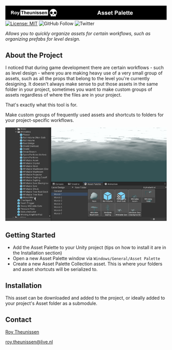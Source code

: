 [![Roy Theunissen](Documentation~/Github%20Header.jpg)](http://roytheunissen.com)
[![License: MIT](https://img.shields.io/badge/License-MIT-brightgreen.svg)](LICENSE.md)
![GitHub Follow](https://img.shields.io/github/followers/RoyTheunissen?label=RoyTheunissen&style=social) ![Twitter](https://img.shields.io/twitter/follow/Roy_Theunissen?style=social)

_Allows you to quickly organize assets for certain workflows, such as organizing prefabs for level design._

## About the Project

I noticed that during game development there are certain workflows - such as level design - where you are making heavy use of a very small group of assets, such as all the props that belong to the level you're currently designing. It doesn't always make sense to put those assets in the same folder in your project, sometimes you want to make custom groups of assets regardless of where the files are in your project.

That's exactly what this tool is for.

Make custom groups of frequently used assets and shortcuts to folders for your project-specific workflows.

![Example](Documentation~/Example.gif)

## Getting Started

- Add the Asset Palette to your Unity project (tips on how to install it are in the Installation section)
- Open a new Asset Palette window via `Windows/General/Asset Palette`
- Create a new Asset Palette Collection asset. This is where your folders and asset shortcuts will be serialized to.

## Installation

This asset can be downloaded and added to the project, or ideally added to your project's Asset folder as a submodule.


## Contact
[Roy Theunissen](https://roytheunissen.com)

[roy.theunissen@live.nl](mailto:roy.theunissen@live.nl)
